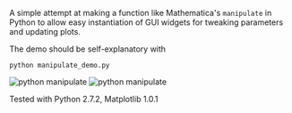 A simple attempt at making a function like Mathematica's `manipulate` in Python
to allow easy instantiation of GUI widgets for tweaking parameters and updating
plots.

The demo should be self-explanatory with

`python manipulate_demo.py`

![python manipulate](py-manipulate/1.png)
![python manipulate](py-manipulate/2.png)

Tested with Python 2.7.2, Matplotlib 1.0.1
